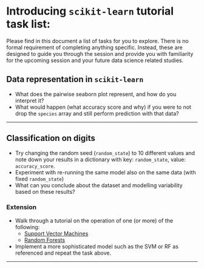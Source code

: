 # Introducing `scikit-learn` tutorial task list:

Please find in this document a list of tasks for you to explore. There is no formal requirement of completing anything specific. Instead, these are designed to guide you through the session and provide you with familiarity for the upcoming session and your future data science related studies.

## Data representation in `scikit-learn`
* What does the pairwise seaborn plot represent, and how do you interpret it?
* What would happen (what accuracy score and why) if you were to not drop the `species` array and still perform prediction with that data?

---
## Classification on digits
* Try changing the random seed (`random_state`) to 10 different values and note down your results in a dictionary with key: `random_state`, value: `accuracy_score`.
* Experiment with re-running the same model also on the same data (with fixed `random_state`)
* What can you conclude about the dataset and modelling variability based on these results?

### Extension
* Walk through a tutorial on the operation of one (or more) of the following:
  * [Support Vector Machines](https://jakevdp.github.io/PythonDataScienceHandbook/05.07-support-vector-machines.html)
  * [Random Forests](https://jakevdp.github.io/PythonDataScienceHandbook/05.08-random-forests.html)
* Implement a more sophisticated model such as the SVM or RF as referenced and repeat the task above.
---
